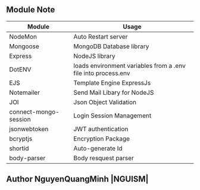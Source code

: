 ## Module Note

| Module     | Usage                                                         |
| ---------- | ------------------------------------------------------------- |
| NodeMon    | Auto Restart server                                           |
| Mongoose   | MongoDB Database library                                      |
| Express    | NodeJS library                                                |
| DotENV     | loads environment variables from a .env file into process.env |
| EJS        | Template Engine ExpressJs                                     |
| Notemailer | Send Mail Libary for NodeJS                                   |
| JOI        | Json Object Validation                                        |
| connect-mongo-session        | Login Session Management                    |
|jsonwebtoken| JWT authentication|
|bcryptjs|Encryption Package|
|shortid|Auto-generate Id|
|body-parser|Body resquest parser|

## Author NguyenQuangMinh |NGUISM|
